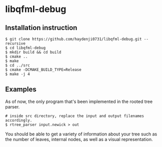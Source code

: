# libqfml-debug

## Installation instruction

```
$ git clone https://github.com/haydenji0731/libqfml-debug.git --recursive
$ cd libqfml-debug
$ mkdir build && cd build
$ cmake ..
$ make
$ cd ../src
$ cmake -DCMAKE_BUILD_TYPE=Release
$ make -j 4
```
## Examples
As of now, the only program that's been implemented in the rooted tree parser. 
```
# inside src directory, replace the input and output filenames accordingly.
$ rtree_parser input.newick > out
```
You should be able to get a variety of information about your tree such as the number of leaves, internal nodes, as well as a visual representation.
